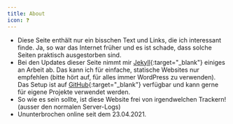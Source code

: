 ```yaml
---
title: About
icon: ❓
---
```


- Diese Seite enthält nur ein bisschen Text und Links, die ich interessant finde. Ja, so war das Internet früher und es ist schade, dass solche Seiten praktisch ausgestorben sind.
- Bei den Updates dieser Seite nimmt mir [Jekyll](https://jekyllrb.com){:target="_blank"} einiges an Arbeit ab. Das kann ich für einfache, statische Websites nur empfehlen (bitte hört auf, für alles immer WordPress zu verwenden). Das Setup ist auf [GitHub](https://github.com/michelneeser/personal-website){:target="_blank"} verfügbar und kann gerne für eigene Projekte verwendet werden.
- So wie es sein sollte, ist diese Website frei von irgendwelchen Trackern! (ausser den normalen Server-Logs)
- Ununterbrochen online seit dem 23.04.2021.
